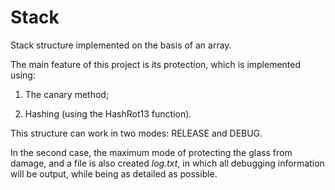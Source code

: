 # Stack
Stack structure implemented on the basis of an array. 

The main feature of this project is its protection, which is implemented using: 
  
1) The canary method;
  
2) Hashing (using the HashRot13 function).  
  
This structure can work in two modes: RELEASE and DEBUG.  
  
In the second case, the maximum mode of protecting the glass from damage, and a file is also created *log.txt*, in which all debugging information will be output, while being as detailed as possible.
